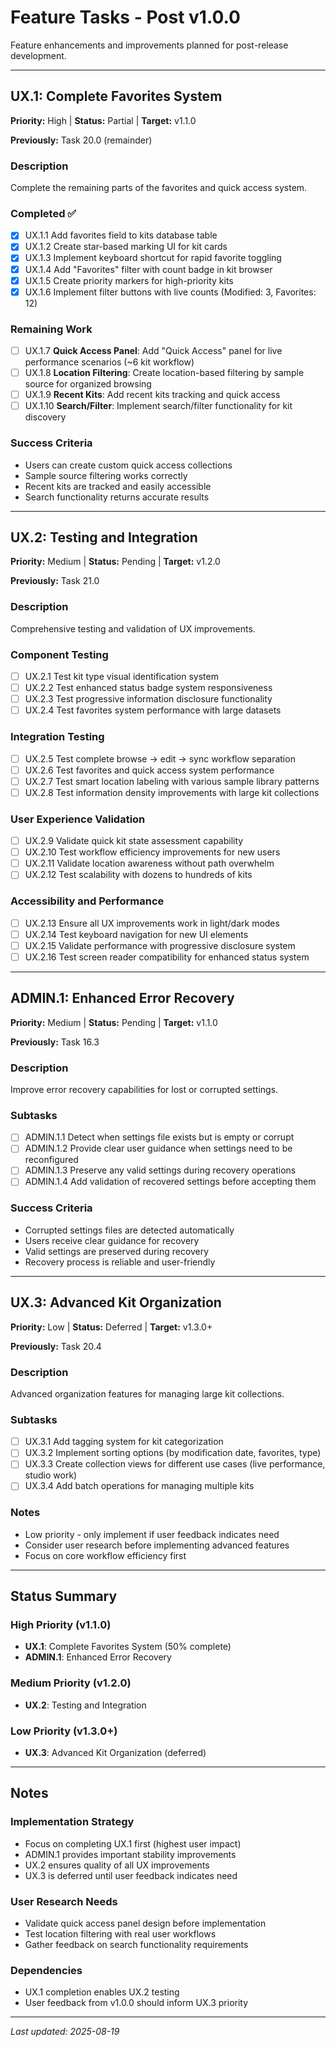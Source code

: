 <!-- 
title: Feature Tasks - Post v1.0.0
priority: high
status: active
updated: 2025-08-19
context_size: medium
target_release: v1.1.0+
-->

# Feature Tasks - Post v1.0.0

Feature enhancements and improvements planned for post-release development.

---

## UX.1: Complete Favorites System
**Priority:** High | **Status:** Partial | **Target:** v1.1.0

**Previously:** Task 20.0 (remainder)

### Description
Complete the remaining parts of the favorites and quick access system.

### Completed ✅
- [x] UX.1.1 Add favorites field to kits database table
- [x] UX.1.2 Create star-based marking UI for kit cards
- [x] UX.1.3 Implement keyboard shortcut for rapid favorite toggling
- [x] UX.1.4 Add "Favorites" filter with count badge in kit browser
- [x] UX.1.5 Create priority markers for high-priority kits
- [x] UX.1.6 Implement filter buttons with live counts (Modified: 3, Favorites: 12)

### Remaining Work
- [ ] UX.1.7 **Quick Access Panel**: Add "Quick Access" panel for live performance scenarios (~6 kit workflow)
- [ ] UX.1.8 **Location Filtering**: Create location-based filtering by sample source for organized browsing
- [ ] UX.1.9 **Recent Kits**: Add recent kits tracking and quick access
- [ ] UX.1.10 **Search/Filter**: Implement search/filter functionality for kit discovery

### Success Criteria
- Users can create custom quick access collections
- Sample source filtering works correctly
- Recent kits are tracked and easily accessible
- Search functionality returns accurate results

---

## UX.2: Testing and Integration
**Priority:** Medium | **Status:** Pending | **Target:** v1.2.0

**Previously:** Task 21.0

### Description
Comprehensive testing and validation of UX improvements.

### Component Testing
- [ ] UX.2.1 Test kit type visual identification system
- [ ] UX.2.2 Test enhanced status badge system responsiveness
- [ ] UX.2.3 Test progressive information disclosure functionality
- [ ] UX.2.4 Test favorites system performance with large datasets

### Integration Testing
- [ ] UX.2.5 Test complete browse → edit → sync workflow separation
- [ ] UX.2.6 Test favorites and quick access system performance
- [ ] UX.2.7 Test smart location labeling with various sample library patterns
- [ ] UX.2.8 Test information density improvements with large kit collections

### User Experience Validation
- [ ] UX.2.9 Validate quick kit state assessment capability
- [ ] UX.2.10 Test workflow efficiency improvements for new users
- [ ] UX.2.11 Validate location awareness without path overwhelm
- [ ] UX.2.12 Test scalability with dozens to hundreds of kits

### Accessibility and Performance
- [ ] UX.2.13 Ensure all UX improvements work in light/dark modes
- [ ] UX.2.14 Test keyboard navigation for new UI elements
- [ ] UX.2.15 Validate performance with progressive disclosure system
- [ ] UX.2.16 Test screen reader compatibility for enhanced status system

---

## ADMIN.1: Enhanced Error Recovery
**Priority:** Medium | **Status:** Pending | **Target:** v1.1.0

**Previously:** Task 16.3

### Description
Improve error recovery capabilities for lost or corrupted settings.

### Subtasks
- [ ] ADMIN.1.1 Detect when settings file exists but is empty or corrupt
- [ ] ADMIN.1.2 Provide clear user guidance when settings need to be reconfigured
- [ ] ADMIN.1.3 Preserve any valid settings during recovery operations
- [ ] ADMIN.1.4 Add validation of recovered settings before accepting them

### Success Criteria
- Corrupted settings files are detected automatically
- Users receive clear guidance for recovery
- Valid settings are preserved during recovery
- Recovery process is reliable and user-friendly

---

## UX.3: Advanced Kit Organization
**Priority:** Low | **Status:** Deferred | **Target:** v1.3.0+

**Previously:** Task 20.4

### Description
Advanced organization features for managing large kit collections.

### Subtasks
- [ ] UX.3.1 Add tagging system for kit categorization
- [ ] UX.3.2 Implement sorting options (by modification date, favorites, type)
- [ ] UX.3.3 Create collection views for different use cases (live performance, studio work)
- [ ] UX.3.4 Add batch operations for managing multiple kits

### Notes
- Low priority - only implement if user feedback indicates need
- Consider user research before implementing advanced features
- Focus on core workflow efficiency first

---

## Status Summary

### High Priority (v1.1.0)
- **UX.1**: Complete Favorites System (50% complete)
- **ADMIN.1**: Enhanced Error Recovery

### Medium Priority (v1.2.0)
- **UX.2**: Testing and Integration

### Low Priority (v1.3.0+)
- **UX.3**: Advanced Kit Organization (deferred)

---

## Notes

### Implementation Strategy
- Focus on completing UX.1 first (highest user impact)
- ADMIN.1 provides important stability improvements
- UX.2 ensures quality of all UX improvements
- UX.3 is deferred until user feedback indicates need

### User Research Needs
- Validate quick access panel design before implementation
- Test location filtering with real user workflows
- Gather feedback on search functionality requirements

### Dependencies
- UX.1 completion enables UX.2 testing
- User feedback from v1.0.0 should inform UX.3 priority

---
*Last updated: 2025-08-19*